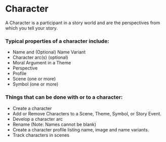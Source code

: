 # Character

A Character is a participant in a story world and are the perspectives from which you tell your story. 

### Typical properties of a character include:

- Name and (Optional) Name Variant
- Character arc(s) (optional)
- Moral Argument in a Theme
- Perspective
- Profile
- Scene (one or more)
- Symbol (one or more)


### Things that can be done with or to a character:

- Create a character
- Add or Remove Characters to a Scene, Theme, Symbol, or Story Event. 
- Develop a character arc 
- Rename (Note: Names cannot be blank)
- Create a character profile listing name, image and name variants. 
- Track characters in scenes
